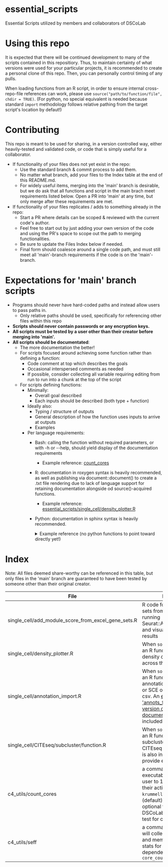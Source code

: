 # essential_scripts
Essential Scripts utilized by members and collaborators of DSCoLab

# Using this repo
It is expected that there will be continued development to many of the scripts contained in this repositiory. Thus, to maintain certainty of what versions were used for your particular projects, it is recommended to create a personal clone of this repo. Then, you can personally control timing of any pulls.

When loading functions from an R script, in order to ensure internal cross-repo-file references can work, please use `source("path/to/function/file", chdir = TRUE)`.  (For python, no special equivalent is needed because standard `import` methodology follows relative pathing from the target script's location by defaut!) 

# Contributing
This repo is meant to be used for sharing, in a version controlled way, either heavily-tested and validated code, or code that is simply useful for a collaborator.

- If functionality of your files does not yet exist in the repo:
  - Use the standard branch & commit process to add them.
  - No matter what branch, add your files to the Index table at the end of this README.md.
  - For widely useful items, merging into the 'main' branch is desirable, but we do ask that all functions and script in the main brach meet requirements listed below. Open a PR into 'main' at any time, but only merge after these requirements are met.
- If functionality of your files replicates / adds to something already in the repo:
  - Start a PR where details can be scoped & reviewed with the current code's author.
  - Feel free to start out by just adding your own version of the code and using the PR's space to scope out the path to merging functionalities.
  - Be sure to update the Files Index below if needed.
  - Final form should coalesce around a single code path, and must still meet all 'main'-branch requirements if the code is on the 'main'-branch.

# Expectations for 'main' branch scripts

- Programs should never have hard-coded paths and instead allow users to pass paths in.
  - Only relative paths should be used, specifically for referencing other files within this repo 
- **Scripts should never contain passwords or any encryption keys.**
- **All scripts must be tested by a user other than their creator before merging into 'main'.**
- **All scripts should be documentated**:
  - The more documentation the better!
  - For scripts focused around achieving some function rather than defining a function:
    - Code comment at top which describes the goals
    - Occasional interspersed comments as needed
    - If possible, consider collecting all variable requiring editing from run to run into a chunk at the top of the script
  - For scripts defining functions:
    - Minimally:
      - Overall goal described
      - Each inputs should be described (both type + function)
    - Ideally also:
      - Typing / structure of outputs
      - General description of how the function uses inputs to arrive at outputs
      - Examples
    - Per language requirements:
      - Bash: calling the function without required parameters, or with -h or --help, should yield display of the documentation requirements
        - Example reference: [count_cores](c4_utils/count_cores)
      - R: documentation in roxygen syntax is heavily recommended, as well as publishing via document::document() to create a .txt file rendering due to lack of language support for retaining documentation alongside od source()-acquired functions.
        - Example reference: [essential_scripts/single_cell/density_plotter.R](essential_scripts/single_cell/density_plotter.R)
      - Python: documentation in sphinx syntax is heavily recommended.
          <details>

          <summary>
            Example reference (no python functions to point toward directly yet!)
          </summary>
            
            ```
            def calculate_monthly_payment(principal: float, annual_rate: float, years: int) -> float:
              """
              Calculates the monthly payments of a fixed-rate loan.
          
              Args:
                  principal (float): The initial amount of the loan (the principal).
                  annual_rate (float): The annual interest rate in percentage (e.g., 5.5 for 5.5%).
                  years (int): The total duration of the loan in years.
          
              Returns:
                  float: The amount to be paid monthly.
          
              Raises:
                  ValueError: If the annual_rate is negative or if the years are not positive.
          
              Examples:
                  >>> monthly_payment = calculate_monthly_payment(10000, 5.5, 10)
                  >>> print(f"Monthly Payment: {monthly_payment:.2f}")
                  Monthly Payment: 108.85
          
              """
            ```
          
          </details>


# Index

Note: All files deemed share-worthy can be referenced in this table, but only files in the 'main' branch are guaranteed to have been tested by someone other than their original creator. 

| File | Purpose | Maintainer | Branch |
| --- | --- | --- | --- |
| single_cell/add_module_score_from_excel_gene_sets.R | R code for reading gene sets from an excel file, running Seurat::AddModuleScore, and visualizing the results | Dan | main |
| single_cell/density_plotter.R | When `source()`'d, defines an R function that plots density of clusters across the umap space | Dan | main |
| single_cell/annotation_import.R | When `source()`'d, defines an R function for pulling annotations into Seurat or SCE objects from a csv. An [example 'annots_file'](single_cell/annotation_import_example.csv) and [txt version of the function documentation](single_cell/annotation_import.txt) is also included. | Dan | main | 
| single_cell/CITEseq/subcluster/function.R | When `source()`'d, defines an R function for subclustering Seurat CITEseq data. A script.R is also included to provide example usage. | Dan | main |
| c4_utils/count_cores | a command line executable that allows a user to 1) self-monitor their active cores on `krummellab` nodes (default) or 2) use optional flags to query all DSCoLab active jobs to test for core monopoly | Rebecca | main |
| c4_utils/seff | a command line util that will collect time, core, and memory usages stats for a given job; dependency for `core_count` | Rebecca | main |
